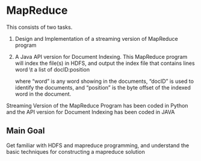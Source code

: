 # MapReduce


This consists of two tasks. 
1) Design and Implementation of a streaming version of MapReduce program
2) A Java API version for Document Indexing. This MapReduce program will index the file(s) in HDFS,
   and output the index file that contains lines
                word \t a list of docID:position

   where “word” is any word showing in the documents, “docID” is used to identify
   the documents, and “position” is the byte offset of the indexed word in the
   document.


Streaming Version of the MapReduce Program has been coded in Python and the API version for Document Indexing has been coded in JAVA



## Main Goal

Get familiar with HDFS and mapreduce programming, and understand the basic techniques for constructing a mapreduce solution